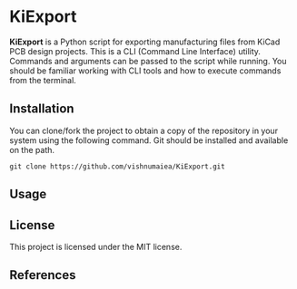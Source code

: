 
# KiExport

**KiExport** is a Python script for exporting manufacturing files from KiCad PCB design projects. This is a CLI (Command Line Interface) utility. Commands and arguments can be passed to the script while running. You should be familiar working with CLI tools and how to execute commands from the terminal.

## Installation

You can clone/fork the project to obtain a copy of the repository in your system using the following command. Git should be installed and available on the path.

```
git clone https://github.com/vishnumaiea/KiExport.git
```

## Usage

## License

This project is licensed under the MIT license.

## References

